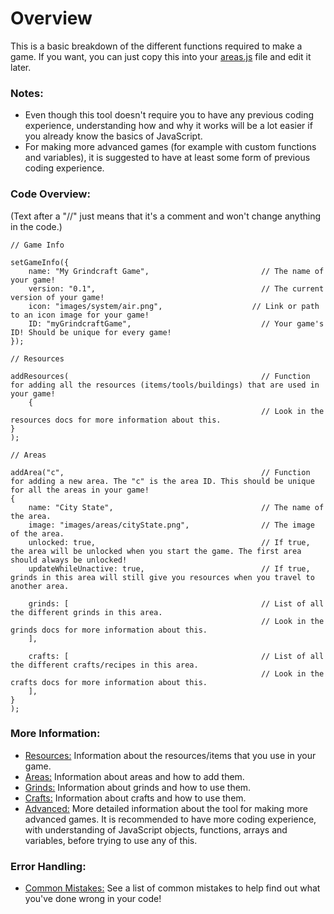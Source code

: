 # Overview

This is a basic breakdown of the different functions required to make a game.
If you want, you can just copy this into your [areas.js](/js/areas.js) file and edit it later.

### Notes:

 - Even though this tool doesn't require you to have any previous coding experience, understanding how and why it works will be a lot easier if you already know the basics of JavaScript.
 - For making more advanced games (for example with custom functions and variables), it is suggested to have at least some form of previous coding experience.

### Code Overview:

(Text after a "//" just means that it's a comment and won't change anything in the code.)
```
// Game Info

setGameInfo({
    name: "My Grindcraft Game",                         // The name of your game!
    version: "0.1",                                     // The current version of your game!
    icon: "images/system/air.png",                    // Link or path to an icon image for your game!
    ID: "myGrindcraftGame",                             // Your game's ID! Should be unique for every game!
});

// Resources

addResources(                                           // Function for adding all the resources (items/tools/buildings) that are used in your game!
    {
                                                        // Look in the resources docs for more information about this.
}
);

// Areas

addArea("c",                                            // Function for adding a new area. The "c" is the area ID. This should be unique for all the areas in your game!
{
    name: "City State",                                 // The name of the area.
    image: "images/areas/cityState.png",                // The image of the area.
    unlocked: true,                                     // If true, the area will be unlocked when you start the game. The first area should always be unlocked!
    updateWhileUnactive: true,                          // If true, grinds in this area will still give you resources when you travel to another area.

    grinds: [                                           // List of all the different grinds in this area.
                                                        // Look in the grinds docs for more information about this.
    ],

    crafts: [                                           // List of all the different crafts/recipes in this area.
                                                        // Look in the crafts docs for more information about this.
    ],
}
);

```

### More Information:

 - [Resources:](resources.md) Information about the resources/items that you use in your game.
 - [Areas:](areas.md) Information about areas and how to add them.
 - [Grinds:](grinds.md) Information about grinds and how to use them.
 - [Crafts:](crafts.md) Information about crafts and how to use them.
 - [Advanced:](advanced.md) More detailed information about the tool for making more advanced games. It is recommended to have more coding experience, with understanding of JavaScript objects, functions, arrays and variables, before trying to use any of this.

### Error Handling:

 - [Common Mistakes:](mistake-check.md) See a list of common mistakes to help find out what you've done wrong in your code!